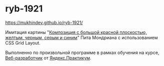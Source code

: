 # ryb-1921

https://mukhindev.github.io/ryb-1921/

Имитация картины "[Композиция с большой красной плоскостью, желтым, черным, серым и синим](https://www.wikiart.org/ru/pit-mondrian/kompozitsiya-s-bolshoy-krasnoy-ploskostyu-zheltym-chernym-serym-i-sinim-1921)" Пита Мондриана с использованием CSS Grid Layout.

Выполненно по произвольной программе в рамках обучения на курсе,  [Веб-разработчик](https://praktikum.yandex.ru/web) от [Яндекс.Практикум](https://praktikum.yandex.ru).
